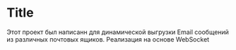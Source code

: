 # Title
Этот проект был написанн для динамической выгрузки Email сообщений из различных почтовых ящиков.
Реализация на основе WebSocket